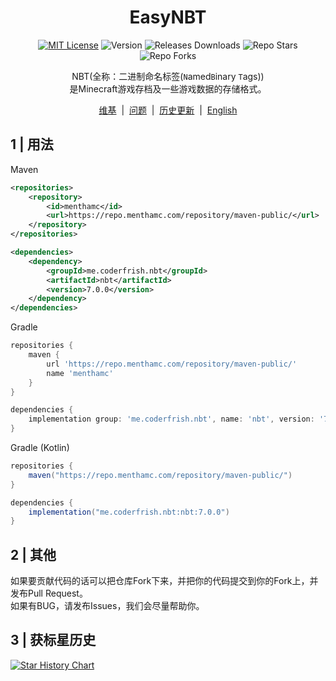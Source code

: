 <div align="center">
<h1> EasyNBT </h1>

[![MIT License](https://img.shields.io/github/license/CoderFrish/NBT?style=flat-square)](LICENSE)
![Version](https://img.shields.io/badge/version-7.0.0-green?style=flat-square)
![Releases Downloads](https://img.shields.io/github/downloads/CoderFrish/NBT/total?style=flat-square)
![Repo Stars](https://shields.io/github/stars/CoderFrish/NBT?style=flat-square)
![Repo Forks](https://shields.io/github/forks/CoderFrish/NBT?style=flat-square)

NBT(全称：二进制命名标签(`N`amed`B`inary `T`ags))\
是Minecraft游戏存档及一些游戏数据的存储格式。

<a href="https://github.com/CoderFrish/NBT/wiki">维基</a>
&nbsp;|&nbsp;
<a href="https://github.com/CoderFrish/NBT/issues">问题</a>
&nbsp;|&nbsp;
<a href="https://github.com/CoderFrish/NBT/blob/master/CHANGES.md">历史更新</a>
&nbsp;|&nbsp;
[English](README_EN.md)
</div>

## 1 | 用法
Maven
```xml
<repositories>
    <repository>
        <id>menthamc</id>
        <url>https://repo.menthamc.com/repository/maven-public/</url>
    </repository>
</repositories>

<dependencies>
    <dependency>
        <groupId>me.coderfrish.nbt</groupId>
        <artifactId>nbt</artifactId>
        <version>7.0.0</version>
    </dependency>
</dependencies>
```

Gradle
```groovy
repositories {
    maven {
        url 'https://repo.menthamc.com/repository/maven-public/'
        name 'menthamc'
    }
}

dependencies {
    implementation group: 'me.coderfrish.nbt', name: 'nbt', version: '7.0.0'
}
```

Gradle (Kotlin)
```groovy
repositories {
    maven("https://repo.menthamc.com/repository/maven-public/")
}

dependencies {
    implementation("me.coderfrish.nbt:nbt:7.0.0")
}
```

## 2 | 其他
如果要贡献代码的话可以把仓库Fork下来，并把你的代码提交到你的Fork上，并发布Pull Request。\
如果有BUG，请发布Issues，我们会尽量帮助你。

## 3 | 获标星历史
[![Star History Chart](https://api.star-history.com/svg?repos=CoderFrish/NBT&type=Date)](https://star-history.com/#CoderFrish/NBT&Date)
